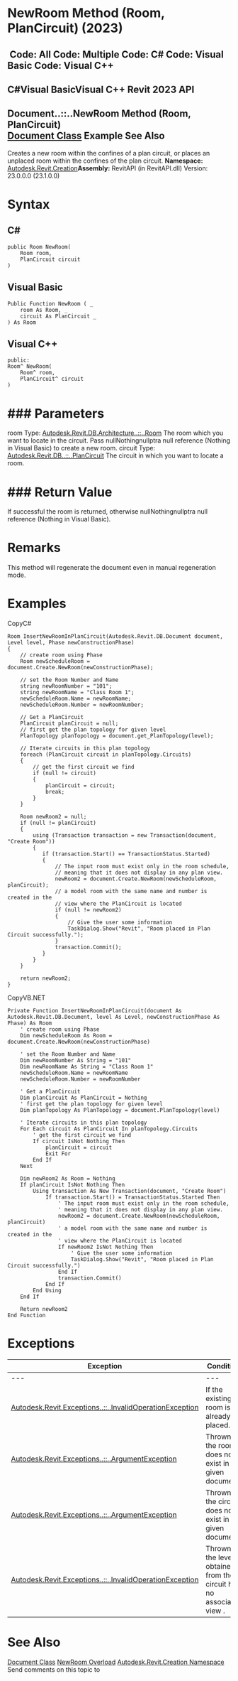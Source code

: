 # NewRoom Method (Room, PlanCircuit) (2023)

﻿
 Code: All Code: Multiple Code: C# Code: Visual Basic Code: Visual C++   
---  
C#Visual BasicVisual C++
Revit 2023 API  
---  
Document..::..NewRoom Method (Room, PlanCircuit)  
[Document Class](ab1718f9-45fb-b3d3-827e-32ff81cf929c.md "Document Class") Example See Also  
---  
Creates a new room within the confines of a plan circuit, or places an unplaced room within the confines of the plan circuit. 
**Namespace:** [Autodesk.Revit.Creation](ded320da-058a-4edd-0418-0582389559a7.md "Autodesk.Revit.Creation Namespace")**Assembly:** RevitAPI (in RevitAPI.dll) Version: 23.0.0.0 (23.1.0.0)
# Syntax
C#  
---  
```text
public Room NewRoom(
	Room room,
	PlanCircuit circuit
)
```
  
Visual Basic  
---  
```text
Public Function NewRoom ( _
	room As Room, _
	circuit As PlanCircuit _
) As Room
```
  
Visual C++  
---  
```text
public:
Room^ NewRoom(
	Room^ room, 
	PlanCircuit^ circuit
)
```
  
# ### Parameters
room
    Type: [Autodesk.Revit.DB.Architecture..::..Room](75c9d2c7-a402-ea8b-9e7c-f8bc3510bbd5.md "Room Class") The room which you want to locate in the circuit. Pass nullNothingnullptra null reference (Nothing in Visual Basic) to create a new room. 
circuit
    Type: [Autodesk.Revit.DB..::..PlanCircuit](9fdb77cb-c579-1cbd-71de-01f06a18ea3a.md "PlanCircuit Class") The circuit in which you want to locate a room. 
# ### Return Value
If successful the room is returned, otherwise nullNothingnullptra null reference (Nothing in Visual Basic). 
# Remarks
This method will regenerate the document even in manual regeneration mode. 
# Examples
CopyC#
```text
Room InsertNewRoomInPlanCircuit(Autodesk.Revit.DB.Document document, Level level, Phase newConstructionPhase)
{
    // create room using Phase
    Room newScheduleRoom = document.Create.NewRoom(newConstructionPhase);

    // set the Room Number and Name
    string newRoomNumber = "101";
    string newRoomName = "Class Room 1";
    newScheduleRoom.Name = newRoomName;
    newScheduleRoom.Number = newRoomNumber;

    // Get a PlanCircuit
    PlanCircuit planCircuit = null;
    // first get the plan topology for given level
    PlanTopology planTopology = document.get_PlanTopology(level);

    // Iterate circuits in this plan topology
    foreach (PlanCircuit circuit in planTopology.Circuits)
    {
        // get the first circuit we find
        if (null != circuit)
        {
            planCircuit = circuit;
            break;
        }
    }

    Room newRoom2 = null;
    if (null != planCircuit)
    {
        using (Transaction transaction = new Transaction(document, "Create Room"))
        {
           if (transaction.Start() == TransactionStatus.Started)
           {
               // The input room must exist only in the room schedule, 
               // meaning that it does not display in any plan view.
               newRoom2 = document.Create.NewRoom(newScheduleRoom, planCircuit);
               // a model room with the same name and number is created in the 
               // view where the PlanCircuit is located
               if (null != newRoom2)
               {
                   // Give the user some information
                   TaskDialog.Show("Revit", "Room placed in Plan Circuit successfully.");
               }
               transaction.Commit();
           }
        }
    }

    return newRoom2;
}
```

CopyVB.NET
```text
Private Function InsertNewRoomInPlanCircuit(document As Autodesk.Revit.DB.Document, level As Level, newConstructionPhase As Phase) As Room
    ' create room using Phase
    Dim newScheduleRoom As Room = document.Create.NewRoom(newConstructionPhase)

    ' set the Room Number and Name
    Dim newRoomNumber As String = "101"
    Dim newRoomName As String = "Class Room 1"
    newScheduleRoom.Name = newRoomName
    newScheduleRoom.Number = newRoomNumber

    ' Get a PlanCircuit
    Dim planCircuit As PlanCircuit = Nothing
    ' first get the plan topology for given level
    Dim planTopology As PlanTopology = document.PlanTopology(level)

    ' Iterate circuits in this plan topology
    For Each circuit As PlanCircuit In planTopology.Circuits
        ' get the first circuit we find
        If circuit IsNot Nothing Then
            planCircuit = circuit
            Exit For
        End If
    Next

    Dim newRoom2 As Room = Nothing
    If planCircuit IsNot Nothing Then
        Using transaction As New Transaction(document, "Create Room")
            If transaction.Start() = TransactionStatus.Started Then
                ' The input room must exist only in the room schedule, 
                ' meaning that it does not display in any plan view.
                newRoom2 = document.Create.NewRoom(newScheduleRoom, planCircuit)
                ' a model room with the same name and number is created in the 
                ' view where the PlanCircuit is located
                If newRoom2 IsNot Nothing Then
                    ' Give the user some information
                    TaskDialog.Show("Revit", "Room placed in Plan Circuit successfully.")
                End If
                transaction.Commit()
            End If
        End Using
    End If

    Return newRoom2
End Function
```

# Exceptions
| Exception | Condition |
| --- | --- |
| --- | --- |
| [Autodesk.Revit.Exceptions..::..InvalidOperationException](9e715f03-3884-e539-4dd6-8d7545733adc.md "InvalidOperationException Class") | If the existing room is already placed. |
| [Autodesk.Revit.Exceptions..::..ArgumentException](2e6e4206-97a8-dd4b-df5d-4269f4bb6088.md "ArgumentException Class") | Thrown if the room does not exist in the given document. |
| [Autodesk.Revit.Exceptions..::..ArgumentException](2e6e4206-97a8-dd4b-df5d-4269f4bb6088.md "ArgumentException Class") | Thrown if the circuit does not exist in the given document. |
| [Autodesk.Revit.Exceptions..::..InvalidOperationException](9e715f03-3884-e539-4dd6-8d7545733adc.md "InvalidOperationException Class") | Thrown if the level obtained from the circuit has no associated view . |

# See Also
[Document Class](ab1718f9-45fb-b3d3-827e-32ff81cf929c.md "Document Class")
[NewRoom Overload](f057ddd6-b007-0f98-5837-f16845e01e00.md "NewRoom Method")
[Autodesk.Revit.Creation Namespace](ded320da-058a-4edd-0418-0582389559a7.md "Autodesk.Revit.Creation Namespace")
Send comments on this topic to 